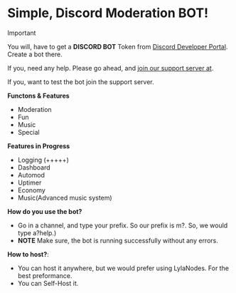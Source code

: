# Simple, Discord Moderation BOT!

> [!IMPORTANT]
>
> You will, have to get a **DISCORD BOT** Token from [Discord Developer Portal](https://discord.dev). Create a bot there.
>
> If you, need any help. Please go ahead, and [join our support server at](https://discord.gg/lylanodes). 
>
> If you, want to test the bot join the support server.

**Functons & Features**
- Moderation
- Fun
- Music
- Special 


**Features in Progress**
- Logging (+++++)
- Dashboard
- Automod
- Uptimer
- Economy
- Music(Advanced music system)

**How do you use the bot?**
- Go in a channel, and type your prefix. So our prefix is m?. So, we would type a?help.)
- **NOTE** Make sure, the bot is running successfully without any errors.

**How to host?**:
- You can host it anywhere, but we would prefer using LylaNodes. For the best preformance.
- You can Self-Host it.



